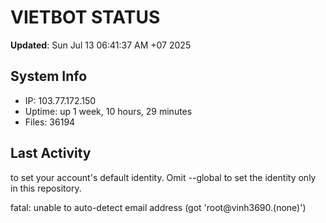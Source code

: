# VIETBOT STATUS
**Updated**: Sun Jul 13 06:41:37 AM +07 2025

## System Info
- IP: 103.77.172.150
- Uptime: up 1 week, 10 hours, 29 minutes
- Files: 36194

## Last Activity

to set your account's default identity.
Omit --global to set the identity only in this repository.

fatal: unable to auto-detect email address (got 'root@vinh3690.(none)')
